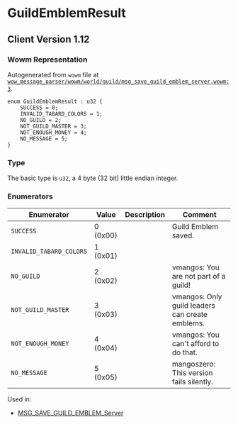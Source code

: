 # GuildEmblemResult

## Client Version 1.12

### Wowm Representation

Autogenerated from `wowm` file at [`wow_message_parser/wowm/world/guild/msg_save_guild_emblem_server.wowm:3`](https://github.com/gtker/wow_messages/tree/main/wow_message_parser/wowm/world/guild/msg_save_guild_emblem_server.wowm#L3).

```rust,ignore
enum GuildEmblemResult : u32 {
    SUCCESS = 0;
    INVALID_TABARD_COLORS = 1;
    NO_GUILD = 2;
    NOT_GUILD_MASTER = 3;
    NOT_ENOUGH_MONEY = 4;
    NO_MESSAGE = 5;
}
```
### Type
The basic type is `u32`, a 4 byte (32 bit) little endian integer.
### Enumerators
| Enumerator | Value  | Description | Comment |
| --------- | -------- | ----------- | ------- |
| `SUCCESS` | 0 (0x00) |  | Guild Emblem saved. |
| `INVALID_TABARD_COLORS` | 1 (0x01) |  |  |
| `NO_GUILD` | 2 (0x02) |  | vmangos: You are not part of a guild! |
| `NOT_GUILD_MASTER` | 3 (0x03) |  | vmangos: Only guild leaders can create emblems. |
| `NOT_ENOUGH_MONEY` | 4 (0x04) |  | vmangos: You can't afford to do that. |
| `NO_MESSAGE` | 5 (0x05) |  | mangoszero: This version fails silently. |

Used in:
* [MSG_SAVE_GUILD_EMBLEM_Server](msg_save_guild_emblem_server.md)

